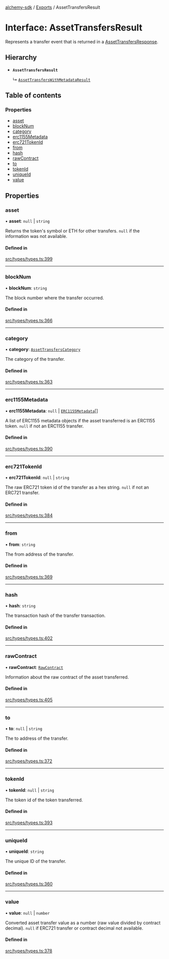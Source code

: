 [alchemy-sdk](../README.md) / [Exports](../modules.md) / AssetTransfersResult

# Interface: AssetTransfersResult

Represents a transfer event that is returned in a [AssetTransfersResponse](AssetTransfersResponse.md).

## Hierarchy

- **`AssetTransfersResult`**

  ↳ [`AssetTransfersWithMetadataResult`](AssetTransfersWithMetadataResult.md)

## Table of contents

### Properties

- [asset](AssetTransfersResult.md#asset)
- [blockNum](AssetTransfersResult.md#blocknum)
- [category](AssetTransfersResult.md#category)
- [erc1155Metadata](AssetTransfersResult.md#erc1155metadata)
- [erc721TokenId](AssetTransfersResult.md#erc721tokenid)
- [from](AssetTransfersResult.md#from)
- [hash](AssetTransfersResult.md#hash)
- [rawContract](AssetTransfersResult.md#rawcontract)
- [to](AssetTransfersResult.md#to)
- [tokenId](AssetTransfersResult.md#tokenid)
- [uniqueId](AssetTransfersResult.md#uniqueid)
- [value](AssetTransfersResult.md#value)

## Properties

### asset

• **asset**: ``null`` \| `string`

Returns the token's symbol or ETH for other transfers. `null` if the
information was not available.

#### Defined in

[src/types/types.ts:399](https://github.com/alchemyplatform/alchemy-sdk-js/blob/c023713/src/types/types.ts#L399)

___

### blockNum

• **blockNum**: `string`

The block number where the transfer occurred.

#### Defined in

[src/types/types.ts:366](https://github.com/alchemyplatform/alchemy-sdk-js/blob/c023713/src/types/types.ts#L366)

___

### category

• **category**: [`AssetTransfersCategory`](../enums/AssetTransfersCategory.md)

The category of the transfer.

#### Defined in

[src/types/types.ts:363](https://github.com/alchemyplatform/alchemy-sdk-js/blob/c023713/src/types/types.ts#L363)

___

### erc1155Metadata

• **erc1155Metadata**: ``null`` \| [`ERC1155Metadata`](ERC1155Metadata.md)[]

A list of ERC1155 metadata objects if the asset transferred is an ERC1155
token. `null` if not an ERC1155 transfer.

#### Defined in

[src/types/types.ts:390](https://github.com/alchemyplatform/alchemy-sdk-js/blob/c023713/src/types/types.ts#L390)

___

### erc721TokenId

• **erc721TokenId**: ``null`` \| `string`

The raw ERC721 token id of the transfer as a hex string. `null` if not an
ERC721 transfer.

#### Defined in

[src/types/types.ts:384](https://github.com/alchemyplatform/alchemy-sdk-js/blob/c023713/src/types/types.ts#L384)

___

### from

• **from**: `string`

The from address of the transfer.

#### Defined in

[src/types/types.ts:369](https://github.com/alchemyplatform/alchemy-sdk-js/blob/c023713/src/types/types.ts#L369)

___

### hash

• **hash**: `string`

The transaction hash of the transfer transaction.

#### Defined in

[src/types/types.ts:402](https://github.com/alchemyplatform/alchemy-sdk-js/blob/c023713/src/types/types.ts#L402)

___

### rawContract

• **rawContract**: [`RawContract`](RawContract.md)

Information about the raw contract of the asset transferred.

#### Defined in

[src/types/types.ts:405](https://github.com/alchemyplatform/alchemy-sdk-js/blob/c023713/src/types/types.ts#L405)

___

### to

• **to**: ``null`` \| `string`

The to address of the transfer.

#### Defined in

[src/types/types.ts:372](https://github.com/alchemyplatform/alchemy-sdk-js/blob/c023713/src/types/types.ts#L372)

___

### tokenId

• **tokenId**: ``null`` \| `string`

The token id of the token transferred.

#### Defined in

[src/types/types.ts:393](https://github.com/alchemyplatform/alchemy-sdk-js/blob/c023713/src/types/types.ts#L393)

___

### uniqueId

• **uniqueId**: `string`

The unique ID of the transfer.

#### Defined in

[src/types/types.ts:360](https://github.com/alchemyplatform/alchemy-sdk-js/blob/c023713/src/types/types.ts#L360)

___

### value

• **value**: ``null`` \| `number`

Converted asset transfer value as a number (raw value divided by contract
decimal). `null` if ERC721 transfer or contract decimal not available.

#### Defined in

[src/types/types.ts:378](https://github.com/alchemyplatform/alchemy-sdk-js/blob/c023713/src/types/types.ts#L378)
